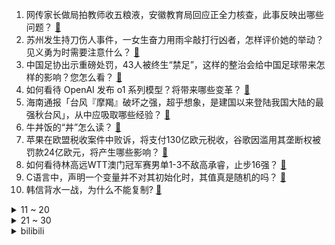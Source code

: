 1. 网传家长做局拍教师收五粮液，安徽教育局回应正全力核查，此事反映出哪些问题？ [:link:](https://www.zhihu.com/question/666882810)
2. 苏州发生持刀伤人事件，一女生奋力用雨伞敲打行凶者，怎样评价她的举动？见义勇为时需要注意什么？ [:link:](https://www.zhihu.com/question/666946470)
3. 中国足协出示重磅处罚，43人被终生“禁足”，这样的整治会给中国足球带来怎样的影响？您怎么看？ [:link:](https://www.zhihu.com/question/666767913)
4. 如何看待 OpenAI 发布 o1 系列模型？将带来哪些变革？ [:link:](https://www.zhihu.com/question/666991594)
5. 海南通报「台风『摩羯』破坏之强，超乎想象，是建国以来登陆我国大陆的最强秋台风」，从中应吸取哪些经验？ [:link:](https://www.zhihu.com/question/666532234)
6. 牛丼饭的“丼”怎么读？ [:link:](https://www.zhihu.com/question/263677987)
7. 苹果在欧盟税收案件中败诉，将支付130亿欧元税收，谷歌因滥用其垄断权被罚款24亿欧元，将产生哪些影响？ [:link:](https://www.zhihu.com/question/666758608)
8. 如何看待林高远WTT澳门冠军赛男单1-3不敌高承睿，止步16强？ [:link:](https://www.zhihu.com/question/666945047)
9. C语言中，声明一个变量并不对其初始化时，其值真是随机的吗？ [:link:](https://www.zhihu.com/question/666552311)
10. 韩信背水一战，为什么不能复制? [:link:](https://www.zhihu.com/question/629634487)
<details>
<summary>11 ~ 20</summary>

11. 华为三折叠和苹果电容相机按键，哪一个才是更好的创新？ [:link:](https://www.zhihu.com/question/666840531)
12. 「交个朋友」直播间卖品牌造假月饼，罗永浩道歉并承诺退一赔三，为何直播带货乱象频出？消费者如何避免被坑？ [:link:](https://www.zhihu.com/question/666871337)
13. 如果每天跑步只跑 1-2 公里，有没有什么锻炼效果？ [:link:](https://www.zhihu.com/question/666286790)
14. 是不是固态电池出来了，现在的新能源汽车都要被淘汰了？ [:link:](https://www.zhihu.com/question/666396834)
15. 如何看待厦门大学数学科学学院 2024 年毕业生去向？ [:link:](https://www.zhihu.com/question/666296682)
16. “劳动最光荣”这句话，是否让人们认为体力劳动比脑力劳动更加高级? [:link:](https://www.zhihu.com/question/339781837)
17. 贾跃亭称苹果正变得平庸，离开乔布斯后像失去灵魂的巨人，罗永浩称这次零创新，如何看待苹果当下市场影响力？ [:link:](https://www.zhihu.com/question/666867159)
18. 皇上究竟有没有爱过沈眉庄？ [:link:](https://www.zhihu.com/question/412004367)
19. 去年我国结婚人数为近十年来首次回升，25 至 29 岁结婚人数最多，这一数据背后反映出哪些问题？ [:link:](https://www.zhihu.com/question/666920661)
20. 丰田固态电池续航超 1000 公里，生产计划已获得日本政府批准，你看好固态电池的前景吗？ [:link:](https://www.zhihu.com/question/666677797)
</details>
<details>
<summary>21 ~ 30</summary>

21. iPhone16 新品上市，参与天猫苹果旗舰店 24 期免息活动，到底多划算？ [:link:](https://www.zhihu.com/question/666389846)
22. 西游记里比较少人注意到的搞笑细节有哪些？ [:link:](https://www.zhihu.com/question/356627427)
23. 为什么有不少玩家不知道《黑神话：悟空》的「缩地符」可以直接使用且不消耗次数？ [:link:](https://www.zhihu.com/question/666933178)
24. 三折叠手机到底是引领手机下一次风潮，还是方向错了？ [:link:](https://www.zhihu.com/question/666844684)
25. 孩子刚上初中，担心孩子跟不上怎么办？ [:link:](https://www.zhihu.com/question/665738020)
26. 前国脚汪嵩发文回应禁足处罚称「自己没有踢假球，职业生涯问心无愧」，如何看待此事，你觉得他是冤枉的吗？ [:link:](https://www.zhihu.com/question/666877878)
27. 作为一枚应届毕业生，你第一天上班是什么感觉？ [:link:](https://www.zhihu.com/question/23031681)
28. 如何看待网约车走小路女乘客称被吓到跳车，司机称「按系统规划路线在走」？该如何提升网约车安全感？ [:link:](https://www.zhihu.com/question/666923066)
29. 房东答应了报销1000的衣柜结果不让买这么贵的怎么办？ [:link:](https://www.zhihu.com/question/646967677)
30. 有必要为了 Apple Intelligence 专门去购买外版设备吗？大陆以后会推出吗？ [:link:](https://www.zhihu.com/question/665312590)
</details><details>
<summary>bilibili</summary>

</details>